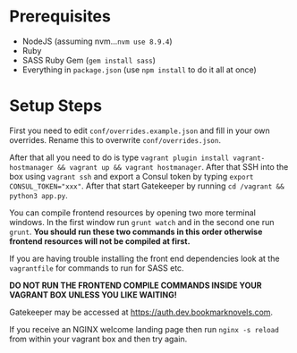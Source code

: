 <!-- TITLE: Developer Setup Guide -->

# Prerequisites
- NodeJS (assuming nvm...`nvm use 8.9.4`)
- Ruby
- SASS Ruby Gem (`gem install sass`)
- Everything in `package.json` (use `npm install` to do it all at once)
# Setup Steps

First you need to edit `conf/overrides.example.json` and fill in your own overrides. Rename this to overwrite `conf/overrides.json`.

After that all you need to do is type `vagrant plugin install vagrant-hostmanager && vagrant up && vagrant hostmanager`. After that SSH into the box using `vagrant ssh` and export a Consul token by typing `export CONSUL_TOKEN="xxx"`. After that start Gatekeeper by running `cd /vagrant && python3 app.py`. 

You can compile frontend resources by opening two more terminal windows. In the first window run `grunt watch` and in the second one run `grunt`. **You should run these two commands in this order otherwise frontend resources will not be compiled at first.**

If you are having trouble installing the front end dependencies look at the `vagrantfile` for commands to run for SASS etc.

**DO NOT RUN THE FRONTEND COMPILE COMMANDS INSIDE YOUR VAGRANT BOX UNLESS YOU LIKE WAITING!**

Gatekeeper may be accessed at https://auth.dev.bookmarknovels.com.

If you receive an NGINX welcome landing page then run `nginx -s reload` from within your vagrant box and then try again.